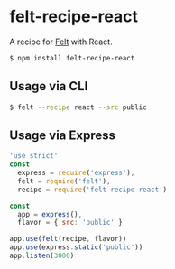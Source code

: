 # felt-recipe-react

A recipe for [Felt](https://github.com/cognitom/felt) with React.

```bash
$ npm install felt-recipe-react
```

## Usage via CLI

```bash
$ felt --recipe react --src public
```

## Usage via Express

```javascript
'use strict'
const
  express = require('express'),
  felt = require('felt'),
  recipe = require('felt-recipe-react')

const
  app = express(),
  flavor = { src: 'public' }

app.use(felt(recipe, flavor))
app.use(express.static('public'))
app.listen(3000)
```
